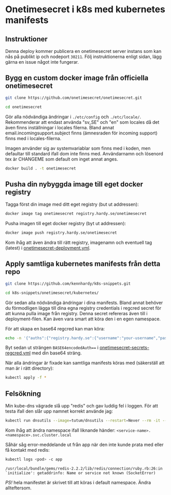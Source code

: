 # Onetimesecret i k8s med kubernetes manifests

## Instruktioner
Denna deploy kommer publicera en onetimesecret server instans som kan nås på publikt ip och nodeport ```30211```. Följ instruktionerna enligt sidan, lägg gärna en issue något inte fungerar.

## Bygg en custom docker image från officiella onetimesecret
```bash
git clone https://github.com/onetimesecret/onetimesecret.git
```
```bash
cd onetimesecret
```

Gör alla nödvändiga ändringar i ```./etc/config``` och ```./etc/locale/```. Rekommenderar att endast använda "sv_SE" och "en" som locales då det även finns inställningar i locales filerna. Bland annat email.incomingsupport.subject finns (ämnesraden för incoming support) finns med i locales-filerna.

Imagen använder sig av systemvariablar som finns med i koden, men defaultar till standard ifall dom inte finns med. Användarnamn och lösenord tex är CHANGEME som default om inget annat anges.

```bash
docker build . -t onetimesecret
```

## Pusha din nybyggda image till eget docker registry
Tagga först din image med ditt eget registry (but ut addressen):
```bash
docker image tag onetimesecret registry.hardy.se/onetimesecret
```
Pusha imagen till eget docker registry (byt ut addressen):
```bash
docker image push registry.hardy.se/onetimesecret
```
Kom ihåg att även ändra till rätt registry, imagenamn och eventuell tag (latest) i [onetimesecret-deployment.yml](onetimesecret-deployment.yml#L17).


## Apply samtliga kubernetes manifests från detta repo
```bash
git clone https://github.com/kennhardy/k8s-snippets.git
```

```bash
cd k8s-snippets/onetimesecret/kubernetes/
```

Gör sedan alla nödvändiga ändringar i dina manifests. Bland annat behöver du förmodligen lägga till dina egna registry credentials i regcred secret för att kunna pulla image från registry. Denna secret refereras även till i deployment-filen. Kan även vara smart att köra den i en egen namespace.

För att skapa en base64 regcred kan man köra:
```bash
echo -n '{"auths":{"registry.hardy.se":{"username":"your-username","password":"your-password","auth":"base64-encoded-authentication-token"}}}' | base64
```
Byt sedan ut strängen ```BASE64encodedAuth==``` i [onetimesecret-secrets-regcred.yml](onetimesecret-secrets-regcred.yml#L4) med din base64 sträng.

När alla ändringar är fixade kan samtliga manifests köras med (säkerställ att man är i rätt directory):
```bash
kubectl apply -f *
```

## Felsökning
Min kube-dns vägrade slå upp "redis" och gav luddig fel i loggen. För att testa ifall den slår upp namnet korrekt använde jag:
```bash
kubectl run dnsutils --image=tutum/dnsutils --restart=Never --rm -it -- nslookup onetimesecret-service.default.svc.cluster.local
```
Kom ihåg att ändra namespace ifall liknande händer: ```<service-name>.<namespace>.svc.cluster.local```

Såhär såg error-meddelande ut från app när den inte kunde prata med eller få kontakt med redis:
```bash
kubectl logs <pod> -c app
```
```/usr/local/bundle/gems/redis-2.2.2/lib/redis/connection/ruby.rb:26:in `initialize': getaddrinfo: Name or service not known (SocketError)```

*PS!* hela manifestet är skrivet till att köras i default namespace. Ändra allteftersom.
